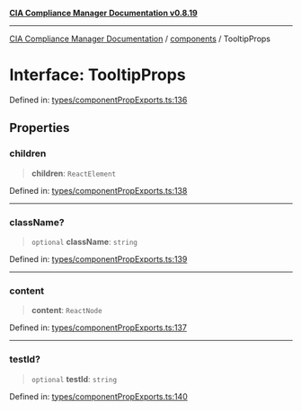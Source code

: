 [**CIA Compliance Manager Documentation v0.8.19**](../../README.md)

***

[CIA Compliance Manager Documentation](../../modules.md) / [components](../README.md) / TooltipProps

# Interface: TooltipProps

Defined in: [types/componentPropExports.ts:136](https://github.com/Hack23/cia-compliance-manager/blob/8a17389ebf0d2a027875b835eec814811b99abcc/src/types/componentPropExports.ts#L136)

## Properties

### children

> **children**: `ReactElement`

Defined in: [types/componentPropExports.ts:138](https://github.com/Hack23/cia-compliance-manager/blob/8a17389ebf0d2a027875b835eec814811b99abcc/src/types/componentPropExports.ts#L138)

***

### className?

> `optional` **className**: `string`

Defined in: [types/componentPropExports.ts:139](https://github.com/Hack23/cia-compliance-manager/blob/8a17389ebf0d2a027875b835eec814811b99abcc/src/types/componentPropExports.ts#L139)

***

### content

> **content**: `ReactNode`

Defined in: [types/componentPropExports.ts:137](https://github.com/Hack23/cia-compliance-manager/blob/8a17389ebf0d2a027875b835eec814811b99abcc/src/types/componentPropExports.ts#L137)

***

### testId?

> `optional` **testId**: `string`

Defined in: [types/componentPropExports.ts:140](https://github.com/Hack23/cia-compliance-manager/blob/8a17389ebf0d2a027875b835eec814811b99abcc/src/types/componentPropExports.ts#L140)
